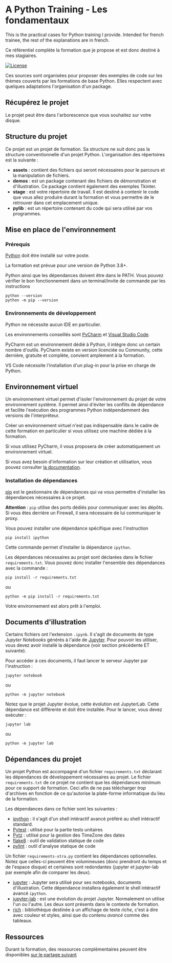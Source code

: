 # A Python Training - Les fondamentaux

This is the practical cases for Python training I provide. Intended for french trainee, the rest of the explanations
are in french.

Ce référentiel complète la formation que je propose et est donc destiné à mes stagiaires. 

[![License](https://img.shields.io/github/license/darko-itpro/training-python.svg?style=plastic)](https://github.com/darko-itpro/training-python/blob/master/LICENSE)

Ces sources sont organisées pour proposer des exemples de code sur les thèmes couverts par les formations de base
Python. Elles respectent avec quelques adaptations l'organisation d'un package.

## Récupérez le projet
Le projet peut être dans l'arborescence que vous souhaitez sur votre disque.

## Structure du projet
Ce projet est un projet de formation. Sa structure ne suit donc pas la
structure conventionnelle d'un projet Python. L'organisation des répertoires
est la suivante :
 * **assets** : contient des fichiers qui seront nécessaires pour le parcours 
 et la manipulation de fichiers.
 * **demos** : est un package contenant des fichiers de démonstration et
 d'illustration. Ce package contient également des exemples Tkinter.
 * **stage** : est votre répertoire de travail. Il est destiné à contenir le
 code que vous allez produire durant la formation et vous permettre de le
 retrouver dans cet emplacement unique.
 * **pylib** : est un répertoire contenant du code qui sera utilisé par vos
 programmes.

## Mise en place de l'environnement

### Prérequis
[Python](https://www.python.org) doit être installé sur votre poste.

La formation est prévue pour une version de Python 3.8+.

Python ainsi que les dépendances doivent être dans le PATH. Vous pouvez vérifier le bon
fonctionnement dans un terminal/invite de commande par les instructions

```
python --version
python -m pip --version
```

### Environnements de développement
Python ne nécessite aucun IDE en particulier.

Les environnements conseillés sont [PyCharm](https://www.jetbrains.com/fr-fr/pycharm/)
et [Visual Studio Code](https://code.visualstudio.com/).

PyCharm est un environnement dédié à Python, il intègre donc un certain nombre
d'outils. PyCharm existe en version licenciée ou Community, cette dernière,
gratuite et complète, convient amplement à la formation.

VS Code nécessite l'installation d'un plug-in pour la prise en charge de
Python.

## Environnement virtuel
Un environnement virtuel permet d'isoler l'environnement du projet de votre
environnement système. Il permet ainsi d'éviter les conflits de dépendance et
facilite l'exécution des programmes Python indépendamment des versions de
l'interpréteur.

Créer un environnement virtuel n'est pas indispensable dans le cadre de cette formation en
particulier si vous utilisez une machine dédiée à la formation.

Si vous utilisez PyCharm, il vous proposera de créer automatiquement un environnement virtuel.

Si vous avez besoin d'information sur leur création et utilisation, vous pouvez consulter
[la documentation](https://docs.python.org/fr/3/library/venv.html).

### Installation de dépendances
[pip](https://pypi.python.org/pypi/pip) est le gestionnaire de dépendances qui
va vous permettre d'installer les dépendances nécessaires à ce projet.

**Attention** : `pip` utilise des ports dédiés pour communiquer avec les
dépôts. Si vous êtes derrière un Firewall, il sera nécessaire de lui
communiquer le proxy.

Vous pouvez installer une dépendance spécifique avec l'instruction
```shell
pip install ipython
```

Cette commande permet d'installer la dépendance `ipython`.

Les dépendances nécessaires au projet sont déclarées dans le fichier
`requirements.txt`. Vous pouvez donc installer l'ensemble des dépendances avec
la commande :

```shell
pip install -r requirements.txt
```
ou
```
python -m pip install -r requirements.txt
```

Votre environnement est alors prêt à l'emploi.
 
## Documents d'illustration

Certains fichiers ont l'extension `.ipynb`. Il s'agit de documents de type
*Jupyter Notebooks* générés à l'aide de [Jupyter](http://jupyter.org/). Pour
pouvoir les utiliser, vous devez avoir installé la dépendance (voir section
précédente ET suivante).
 
Pour accéder à ces documents, il faut lancer le serveur Jupyter par
l'instruction :
```
jupyter notebook
```
ou

```
python -m jupyter notebook
```

Notez que le projet Jupyter évolue, cette évolution est JupyterLab. Cette dépendance est
différente et doit être installée. Pour le lancer, vous devez exécuter :
```
jupyter lab
```

ou

```
python -m jupyter lab
```

## Dépendances du projet
Un projet Python est accompagné d'un fichier `requirements.txt` déclarant les dépendances de
développement nécessaires au projet. Le fichier `requirements.txt` de ce projet ne contient que
les dépendances minimum pour ce support de formation. Ceci afin de ne pas télécharger _trop_
d'archives en fonction de ce qu'autorise la plate-forme informatique du lieu de la formation.

Les dépendances dans ce fichier sont les suivantes :
 * [ipython](https://jupyter.org/) : il s'agit d'un shell intéractif avancé préféré au shell
   intéractif standard.
 * [Pytest](https://docs.pytest.org/) : utilisé pour la partie tests unitaires
 * [Pytz](https://pypi.org/project/pytz/) : utilisé pour la gestion des TimeZone des dates
 * [flake8](https://flake8.pycqa.org/) : outil de validation statique de code
 * [pylint](https://pypi.org/project/pylint/) : outil d'analyse statique de code

Un fichier `requirements-xtra.py` contient les dépendances optionnelles. Notez que celles-ci
peuvent être volumineuses (donc prendront du temps et de l'espace disque) et certaines sont
redondantes (jupyter et jupyter-lab par exemple afin de comparer les deux).
 * [jupyter](https://jupyter.org/) : Jupyter sera utilisé pour ses notebooks, documents
   d'illustration. Cette dépendance installera également le shell intéractif 
   avancé `ipython`.
 * [jupyter-lab](https://jupyter.org/) : est une évolution du projet Jupyter. Normalement on
   utilise l'un ou l'autre. Les deux sont présents dans le contexte de formation.
 * [rich](https://rich.readthedocs.io/) : bibliothèque destinée à un affichage de texte _riche_,
   c'est à dire avec couleur et styles, ainsi que du contenu _avancé_ comme des tableaux.
 
## Ressources

Durant la formation, des ressources complémentaires peuvent être disponibles
[sur le partage suivant](https://bit.ly/3uh2MEQ)
